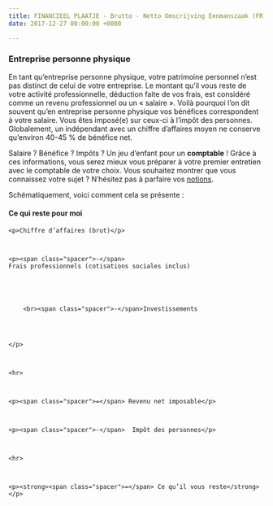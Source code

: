 ```yaml
---
title: FINANCIEEL PLAATJE - Brutto - Netto Omscrijving Eenmanszaak (FR)
date: 2017-12-27 00:00:00 +0000

---
```

<h3>Entreprise personne physique</h3>

En tant qu’entreprise personne physique, votre patrimoine personnel n’est pas distinct de celui de votre entreprise. Le montant qu’il vous reste de votre activité professionnelle, déduction faite de vos frais, est considéré comme un revenu professionnel ou un « salaire ». Voilà pourquoi l’on dit souvent qu’en entreprise personne physique vos bénéfices correspondent à votre salaire. Vous êtes imposé(e) sur ceux-ci à l’impôt des personnes. Globalement, un indépendant avec un chiffre d’affaires moyen ne conserve qu’environ 40-45 % de bénéfice net.

Salaire ? Bénéfice ? Impôts ? Un jeu d’enfant pour un **comptable** ! Grâce à ces informations, vous serez mieux vous préparer à votre premier entretien avec le comptable de votre choix. Vous souhaitez montrer que vous connaissez votre sujet ? N’hésitez pas à parfaire vos [notions](https://www.xerius.be/glossaire).

Schématiquement, voici comment cela se présente :

<h4>Ce qui reste pour moi</h4> <style>

.netto-box{position:relative;padding:20px;margin-left:40px;margin:0 auto;background-color:#F0F0F0;}

.netto-box p{margin-left:20px;font-size:20px}

.netto-box .spacer{position:absolute;left:20px;}

</style>

<div class="netto-box">

    <p>Chiffre d’affaires (brut)</p>
    
    
    
    <p><span class="spacer">-</span>
    Frais professionnels (cotisations sociales inclus)
    
    
    
    
    
    	<br><span class="spacer">-</span>Investissements
    
    
    
    
    </p>
    
    
    
    <hr>
    
    
    
    <p><span class="spacer">=</span> Revenu net imposable</p>
    
    
    
    <p><span class="spacer">-</span>  Impôt des personnes</p>
    
    
    
    <hr>
    
    
    
    <p><strong><span class="spacer">=</span> Ce qu’il vous reste</strong></p>

</div>